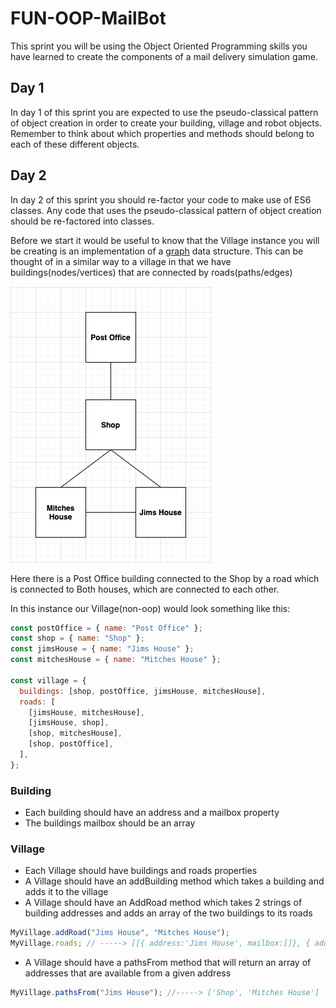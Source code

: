# FUN-OOP-MailBot

This sprint you will be using the Object Oriented Programming skills you have learned to create the components of a mail delivery simulation game.

## Day 1

In day 1 of this sprint you are expected to use the pseudo-classical pattern of object creation in order to create your building, village and robot objects. Remember to think about which properties and methods should belong to each of these different objects.

## Day 2

In day 2 of this sprint you should re-factor your code to make use of ES6 classes. Any code that uses the pseudo-classical pattern of object creation should be re-factored into classes.

Before we start it would be useful to know that the Village instance you will be creating is an implementation of a [graph](https://www.tutorialspoint.com/data_structures_algorithms/graph_data_structure.htm) data structure.
This can be thought of in a similar way to a village in that we have buildings(nodes/vertices) that are connected by roads(paths/edges)

![Graph](./graph.png)

Here there is a Post Office building connected to the Shop by a road which is connected to Both houses, which are connected to each other.

In this instance our Village(non-oop) would look something like this:

```js
const postOffice = { name: "Post Office" };
const shop = { name: "Shop" };
const jimsHouse = { name: "Jims House" };
const mitchesHouse = { name: "Mitches House" };

const village = {
  buildings: [shop, postOffice, jimsHouse, mitchesHouse],
  roads: [
    [jimsHouse, mitchesHouse],
    [jimsHouse, shop],
    [shop, mitchesHouse],
    [shop, postOffice],
  ],
};
```

### Building

- Each building should have an address and a mailbox property
- The buildings mailbox should be an array

### Village

- Each Village should have buildings and roads properties
- A Village should have an addBuilding method which takes a building and adds it to the village
- A Village should have an AddRoad method which takes 2 strings of building addresses and adds an array of the two buildings to its roads

```js
MyVillage.addRoad("Jims House", "Mitches House");
MyVillage.roads; // -----> [[{ address:'Jims House', mailbox:[]}, { address:'Mitches House', mailbox:[]}]]
```

- A Village should have a pathsFrom method that will return an array of addresses that are available from a given address

```js
MyVillage.pathsFrom("Jims House"); //-----> ['Shop', 'Mitches House']
```
